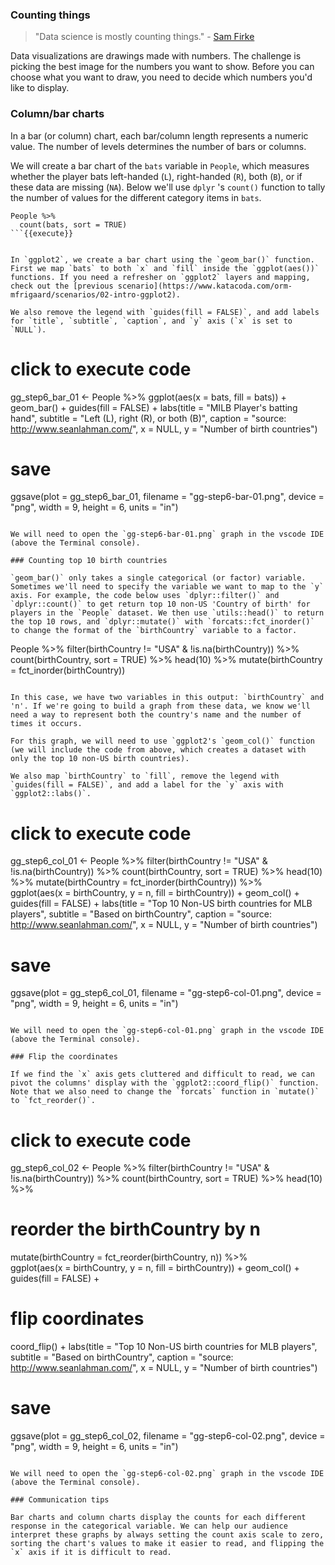 ### Counting things 

> "Data science is mostly counting things." - [Sam Firke](https://cran.r-project.org/web/packages/janitor/vignettes/tabyls.html)

Data visualizations are drawings made with numbers. The challenge is picking the best image for the numbers you want to show. Before you can choose what you want to draw, you need to decide which numbers you'd like to display. 

### Column/bar charts

In a bar (or column) chart, each bar/column length represents a numeric value. The number of levels determines the number of bars or columns.

We will create a bar chart of the `bats` variable in `People`, which measures whether the player bats left-handed (`L`), right-handed (`R`), both (`B`), or if these data are missing (`NA`). Below we'll use `dplyr` 's `count()` function to tally the number of values for the different category items in `bats`.

```
People %>% 
  count(bats, sort = TRUE)
```{{execute}}


In `ggplot2`, we create a bar chart using the `geom_bar()` function. First we map `bats` to both `x` and `fill` inside the `ggplot(aes())` functions. If you need a refresher on `ggplot2` layers and mapping, check out the [previous scenario](https://www.katacoda.com/orm-mfrigaard/scenarios/02-intro-ggplot2). 

We also remove the legend with `guides(fill = FALSE)`, and add labels for `title`, `subtitle`, `caption`, and `y` axis (`x` is set to `NULL`).

```
# click to execute code
gg_step6_bar_01 <- People %>% 
  ggplot(aes(x = bats, fill = bats)) + 
  geom_bar() + 
  guides(fill = FALSE) +
  labs(title = "MILB Player's batting hand",
       subtitle = "Left (L), right (R), or both (B)",
       caption = "source: http://www.seanlahman.com/",
       x = NULL, y = "Number of birth countries")
# save
ggsave(plot = gg_step6_bar_01,
        filename = "gg-step6-bar-01.png",
        device = "png",
        width = 9,
        height = 6,
        units = "in")
```{{execute}}

We will need to open the `gg-step6-bar-01.png` graph in the vscode IDE (above the Terminal console). 

### Counting top 10 birth countries

`geom_bar()` only takes a single categorical (or factor) variable. Sometimes we'll need to specify the variable we want to map to the `y` axis. For example, the code below uses `dplyr::filter()` and `dplyr::count()` to get return top 10 non-US 'Country of birth' for players in the `People` dataset. We then use `utils::head()` to return the top 10 rows, and `dplyr::mutate()` with `forcats::fct_inorder()` to change the format of the `birthCountry` variable to a factor.

```
People %>% 
  filter(birthCountry != "USA" & !is.na(birthCountry)) %>% 
  count(birthCountry, sort = TRUE) %>% 
  head(10) %>% 
  mutate(birthCountry = fct_inorder(birthCountry))
```{{execute}}

In this case, we have two variables in this output: `birthCountry` and 'n'. If we're going to build a graph from these data, we know we'll need a way to represent both the country's name and the number of times it occurs.

For this graph, we will need to use `ggplot2's `geom_col()` function (we will include the code from above, which creates a dataset with only the top 10 non-US birth countries). 

We also map `birthCountry` to `fill`, remove the legend with `guides(fill = FALSE)`, and add a label for the `y` axis with `ggplot2::labs()`.

```
# click to execute code
gg_step6_col_01 <- People %>% 
  filter(birthCountry != "USA" & !is.na(birthCountry)) %>% 
  count(birthCountry, sort = TRUE) %>% 
  head(10) %>% 
  mutate(birthCountry = fct_inorder(birthCountry)) %>%  
  ggplot(aes(x = birthCountry, y = n, fill = birthCountry)) + 
  geom_col() +
  guides(fill = FALSE) +
  labs(title = "Top 10 Non-US birth countries for MLB players",
       subtitle = "Based on birthCountry",
       caption = "source: http://www.seanlahman.com/",
       x = NULL, y = "Number of birth countries")
# save
ggsave(plot = gg_step6_col_01,
        filename = "gg-step6-col-01.png",
        device = "png",
        width = 9,
        height = 6,
        units = "in")
```{{execute}}

We will need to open the `gg-step6-col-01.png` graph in the vscode IDE (above the Terminal console). 

### Flip the coordinates

If we find the `x` axis gets cluttered and difficult to read, we can pivot the columns' display with the `ggplot2::coord_flip()` function. Note that we also need to change the `forcats` function in `mutate()` to `fct_reorder()`.

```
# click to execute code
gg_step6_col_02 <- People %>% 
  filter(birthCountry != "USA" & !is.na(birthCountry)) %>% 
  count(birthCountry, sort = TRUE) %>% 
  head(10) %>% 
  # reorder the birthCountry by n
  mutate(birthCountry = fct_reorder(birthCountry, n)) %>%  
  ggplot(aes(x = birthCountry, y = n, 
             fill = birthCountry)) + 
  geom_col() +
  guides(fill = FALSE) +
  # flip coordinates
  coord_flip() +
  labs(title = "Top 10 Non-US birth countries for MLB players",
       subtitle = "Based on birthCountry",
       caption = "source: http://www.seanlahman.com/",
       x = NULL, y = "Number of birth countries")
# save
ggsave(plot = gg_step6_col_02,
        filename = "gg-step6-col-02.png",
        device = "png",
        width = 9,
        height = 6,
        units = "in")
```{{execute}}

We will need to open the `gg-step6-col-02.png` graph in the vscode IDE (above the Terminal console). 

### Communication tips

Bar charts and column charts display the counts for each different response in the categorical variable. We can help our audience interpret these graphs by always setting the count axis scale to zero, sorting the chart's values to make it easier to read, and flipping the `x` axis if it is difficult to read.  
